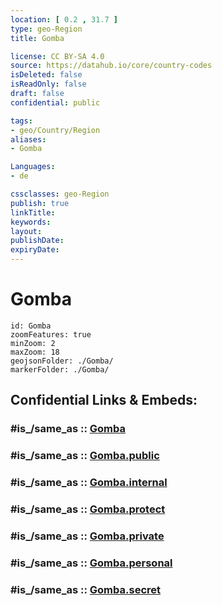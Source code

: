 ```yaml
---
location: [ 0.2 , 31.7 ] 
type: geo-Region
title: Gomba

license: CC BY-SA 4.0
source: https://datahub.io/core/country-codes
isDeleted: false
isReadOnly: false
draft: false
confidential: public

tags:
- geo/Country/Region
aliases:
- Gomba

Languages:
- de

cssclasses: geo-Region
publish: true
linkTitle: 
keywords: 
layout: 
publishDate: 
expiryDate: 
---
```


# Gomba

```leaflet
id: Gomba
zoomFeatures: true 
minZoom: 2 
maxZoom: 18
geojsonFolder: ./Gomba/
markerFolder: ./Gomba/
```


## Confidential Links & Embeds: 

### #is_/same_as :: [Gomba](/_Standards/Earth/Continent/Africa/Africa~Central/Uganda/regions~Uganda/Uganda~Central/Gomba.md) 

### #is_/same_as :: [Gomba.public](/_public/Earth/Continent/Africa/Africa~Central/Uganda/regions~Uganda/Uganda~Central/Gomba.public.md) 

### #is_/same_as :: [Gomba.internal](/_internal/Earth/Continent/Africa/Africa~Central/Uganda/regions~Uganda/Uganda~Central/Gomba.internal.md) 

### #is_/same_as :: [Gomba.protect](/_protect/Earth/Continent/Africa/Africa~Central/Uganda/regions~Uganda/Uganda~Central/Gomba.protect.md) 

### #is_/same_as :: [Gomba.private](/_private/Earth/Continent/Africa/Africa~Central/Uganda/regions~Uganda/Uganda~Central/Gomba.private.md) 

### #is_/same_as :: [Gomba.personal](/_personal/Earth/Continent/Africa/Africa~Central/Uganda/regions~Uganda/Uganda~Central/Gomba.personal.md) 

### #is_/same_as :: [Gomba.secret](/_secret/Earth/Continent/Africa/Africa~Central/Uganda/regions~Uganda/Uganda~Central/Gomba.secret.md)

